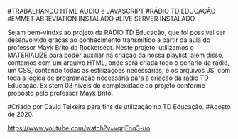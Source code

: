 #TRABALHANDO HTML AUDIO e JAVASCRIPT
#RÁDIO TD EDUCAÇÃO
#EMMET ABREVIATION INSTALADO
#LIVE SERVER INSTALADO

Sejam bem-vindxs ao projeto da RÁDIO TD Educação, que foi possível ser desenvolvido graças ao conhecimento transmitido a partir da aula do professor Mayk Brito da Rocketseat. Neste projeto, utilizamos o MATERIALIZE para poder auxiliar na criação da nossa playlist, além disso, contamos com um arquivo HTML, onde será criada todo o cenário da rádio, um CSS, contendo todas as estilizações necessárias, e os arquivos JS, com toda a lógica de programação necessária para a criação da rádio TD Educação.
Existem 03 níveis de complexidade do projeto conforme proposto pelo professor Mayk Brito.

#Criado por David Teixeira para fins de utilização no TD Educação.
#Agosto de 2020.

https://www.youtube.com/watch?v=vqrjFnq3-uo
